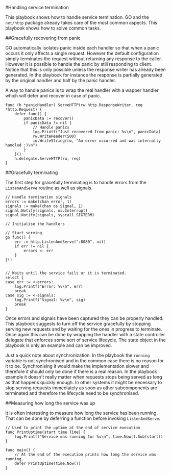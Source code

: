 #Handling service termination

This playbook shows how to handle service termination. GO and the `net/http` package already takes care of the most common aspects. This playbook shows how to solve common tasks.

##Gracefully recovering from panic

GO automatically isolates panic inside each handler so that when a panic occurs it only affects a single request. However the default configuration simply terminates the request without returning any response to the caller. However it is possible to handle the panic by still responding to client. Notice that this is only possible unless the response writer has already been generated. In the playbook for instance the response is partially generated by the original handler and half by the panic handler.

A way to handle panics is to wrap the real handler with a wapper handler which will defer and recover in case of panic.

```
func (h *panicHandler) ServeHTTP(rw http.ResponseWriter, req *http.Request) {
	defer func() {
		panicData := recover()
		if panicData != nil {
			// Handle panics
			log.Printf("Just recovered from panic: %v\n", panicData)
			rw.WriteHeader(500)
			io.WriteString(rw, "An error occurred and was internally handled :)\n")
		}
	}()
	h.delegate.ServeHTTP(rw, req)
}
```

##Gracefully terminating

The first step for gracefully terminating is to handle errors from the `ListenAndServe` routine as well as signals.

```
// Handle termination signals
errors := make(chan error, 1)
signals := make(chan os.Signal, 1)
signal.Notify(signals, os.Interrupt)
signal.Notify(signals, syscall.SIGTERM)

// Initialise the handlers

// Start serving
go func() {
	err := http.ListenAndServe(":8080", nil)
	if err != nil {
		errors <- err
	}
}()


// Waits until the service fails or it is terminated.
select {
case err := <-errors:
	log.Printf("Error: %v\n", err)
	break
case sig := <-signals:
	log.Printf("Signal: %v\n", sig)
	break
}
```

Once errors and signals have been captured they can be properly handled. This playbook suggests to turn off the service gracefully by stopping serving new requests and by waiting for the ones in progress to terminate. Once again this can be done by wrapping the handler
with a state controller delegate that enforces some sort of service lifecycle. The state object in the playbook is only an example and can be improved.

Just a quick note about synchronization. In the playbook the `running` variable is not synchronised and in the common case there is no reason for it to be. Synchronising it would make the implementation slower and therefore it should only be done if there is a real reason. In the playbook example it doesn't really matter when requests stops being served as long as that happens quickly enough. In other systems it might be necessary to stop serving requests immediately as soon as other subcomponents are terminated and therefore the 
lifecycle need to be synchronised.


##Measuring how long the service was up

It is often interesting to measure how long the service has been running. That can be done by deferring a function before invoking `ListenAndServe`.

```
// Used to print the uptime at the end of service execution
func PrintUptime(start time.Time) {
	log.Printf("Service was running for %v\n", time.Now().Sub(start))
}

func main() {
	// At the end of the execution prints how long the service was running.
	defer PrintUptime(time.Now())
}

```
